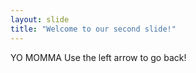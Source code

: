 ```yaml
---
layout: slide
title: "Welcome to our second slide!"
---
```

YO MOMMA
Use the left arrow to go back!
